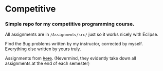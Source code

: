 # Competitive
### Simple repo for my competitive programming course.

All assignments are in `/Assignments/src/` just so it works nicely with Eclipse.

Find the Bug problems written by my instructor, corrected by myself. Everything else written by yours truly.

Assignments from ~~[here](https://github.com/gpdowning/cs104c)~~. (Nevermind, they evidently take down all assignments at the end of each semester)
